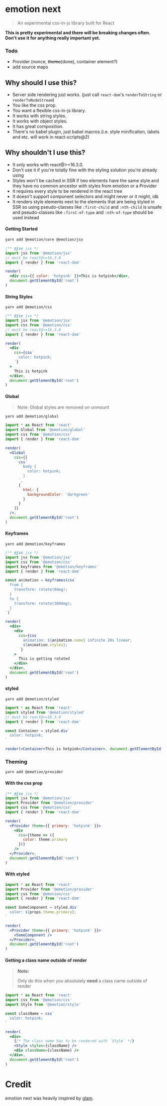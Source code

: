 # emotion next

> An experimental css-in-js library built for React

**This is pretty experimental and there will be breaking changes often. Don't use it for anything really important yet.**

### Todo

* Provider (nonce, ~~theme~~(done), container element?)
* add source maps

## Why should I use this?

* Server side rendering just works. (just call `react-dom`'s `renderToString` or `renderToNodeStream`)
* You like the css prop.
* You want a flexible css-in-js library.
* It works with string styles.
* It works with object styles.
* It has great composition.
* There's no babel plugin, just babel macros.(i.e. style minification, labels and etc. will work in react-scripts@2)

## Why shouldn't I use this?

* It only works with react@>=16.3.0.
* Don't use it if you're totally fine with the styling solution you're already using
* Styles won't be cached in SSR if two elements have the same style and they have no common ancestor with styles from emotion or a Provider
* It requires every style to be rendered in the react tree
* It doesn't support component selectors and might never or it might, idk
* It renders style elements next to the elements that are being styled in SSR so using pseudo-classes like `:first-child` and `:nth-child` is unsafe and pseudo-classes like `:first-of-type` and `:nth-of-type` should be used instead

#### Getting Started

```bash
yarn add @emotion/core @emotion/jsx
```

```jsx
/** @jsx jsx */
import jsx from '@emotion/jsx'
// must be react@>=16.3.0
import { render } from 'react-dom'

render(
  <div css={{ color: 'hotpink' }}>This is hotpink</div>,
  document.getElementById('root')
)
```

#### String Styles

```
yarn add @emotion/css
```

```jsx
/** @jsx jsx */
import jsx from '@emotion/jsx'
import css from '@emotion/css'
// must be react@>=16.3.0
import { render } from 'react-dom'

render(
  <div
    css={css`
      color: hotpink;
    `}
  >
    This is hotpink
  </div>,
  document.getElementById('root')
)
```

#### Global

> Note: Global styles are removed on unmount

```
yarn add @emotion/global
```

```jsx
import * as React from 'react'
import Global from '@emotion/global'
import css from '@emotion/css'
import { render } from 'react-dom'

render(
  <Global
    css={[
      css`
        body {
          color: hotpink;
        }
      `,
      {
        html: {
          backgroundColor: 'darkgreen'
        }
      }
    ]}
  />,
  document.getElementById('root')
)
```

#### Keyframes

```
yarn add @emotion/keyframes
```

```jsx
/** @jsx jsx */
import jsx from '@emotion/jsx'
import css from '@emotion/css'
import keyframes from '@emotion/keyframes'
import { render } from 'react-dom'

const animation = keyframes(css`
  from {
    transform: rotate(0deg);
  }
  to {
    transform: rotate(360deg);
  }
`)

render(
  <div>
    <div
      css={css`
        animation: ${animation.name} infinite 20s linear;
        ${animation.styles};
      `}
    >
      This is getting rotated
    </div>
  </div>,
  document.getElementById('root')
)
```

#### styled

```
yarn add @emotion/styled
```

```jsx
import * as React from 'react'
import styled from '@emotion/styled'
// must be react@>=16.3.0
import { render } from 'react-dom'

const Container = styled.div`
  color: hotpink;
`

render(<Container>This is hotpink</Container>, document.getElementById('root'))
```

### Theming

```
yarn add @emotion/provider
```

#### With the css prop

```jsx
/** @jsx jsx */
import jsx from '@emotion/jsx'
import Provider from '@emotion/provider'
import css from '@emotion/css'
import { render } from 'react-dom'

render(
  <Provider theme={{ primary: 'hotpink' }}>
    <div
      css={theme => ({
        color: theme.primary
      })}
    />
  </Provider>,
  document.getElementById('root')
)
```

#### With styled

```jsx
import * as React from 'react'
import Provider from '@emotion/provider'
import css from '@emotion/css'
import { render } from 'react-dom'

const SomeComponent = styled.div`
  color: ${props.theme.primary};
`

render(
  <Provider theme={{ primary: 'hotpink' }}>
    <SomeComponent />
  </Provider>,
  document.getElementById('root')
)
```

#### Getting a class name outside of render

> **Note:**
>
> Only do this when you absolutely **need** a class name outside of render

```jsx
import * as React from 'react'
import css from '@emotion/css'
import Style from '@emotion/style'

const className = css`
  color: hotpink;
`

render(
  <div>
    {/* The class name has to be rendered with `Style` */}
    <Style styles={className} />
    <div className={className} />
  </div>,
  document.getElementById('root')
)
```

# Credit

emotion next was heavily inspired by [glam](https://github.com/threepointone/glam).
